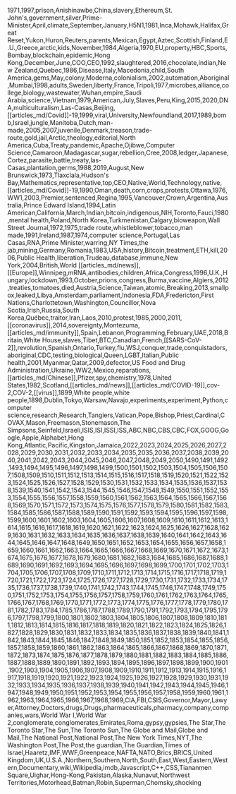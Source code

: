 1971,1997,prison,Anishinawbe,China,slavery,Ethereum,St. John's,government,silver,Prime-Minister,April,climate,September,January,H5N1,1981,Inca,Mohawk,Halifax,Great Reset,Yukon,Huron,Reuters,parents,Mexican,Egypt,Aztec,Scottish,Finland,E.U.,Greece,arctic,kids,November,1984,Algeria,1970,EU,property,HBC,Sports,Bombay,blockchain,epidemic,Hong Kong,December,June,COO,CEO,1992,slaughtered,2016,chocolate,indian,New Zealand,Quebec,1986,Disease,Italy,Macedonia,child,South America,gems,May,colony,Moderna,colonialism,2002,automation,Aboriginal,Mumbai,1998,adults,Sweden,liberty,France,Tripoli,1977,microbes,alliance,college,biology,wastewater,Wuhan,empire,Saudi Arabia,science,Vietnam,1979,American,July,Slaves,Peru,King,2015,2020,DNA,multiculturalism,Las-Casas,Beijing,[[articles_md/Covid]]-19,1999,viral,University,Newfoundland,2017,1989,bomb,Israel,jungle,Manitoba,Dutch,man-made,2005,2007,juvenile,Denmark,treason,trade-route,gold,jail,Arctic,theology,editorial,North America,Cuba,Treaty,pandemic,Apache,Ojibwe,Computer Science,Camaroon,Madagascar,sugar,rebellion,Cree,2008,ledger,Japanese,Cortez,parasite,battle,treaty,las-Casas,plantation,germs,1988,2019,August,New Brunswick,1973,Tlaxclala,Hudson's Bay,Mathematics,representative,top,CEO,Native,World,Technology,native,[[articles_md/Covid]]-19,1990,Oman,death,corn,crops,protests,Ottawa,1976,WW1,2003,Premier,sentenced,Regina,1995,Vancouver,Crown,Argentina,Australia,Prince Edward Island,1994,Latin American,California,March,Indian,bitcoin,indigenous,NIH,Toronto,Fauci,1980,mental health,Poland,North Korea,Turkmenistan,Calgary,bioweapon,Wall Street Journal,1972,1975,trade route,whistleblower,tobacco,man made,1991,Ireland,1987,1974,computer science,Portugal,Las Casas,RNA,Prime Minister,warring,NY Times,the jab,mining,Germany,Romania,1983,USA,history,Bitcoin,treatment,ETH,kill,2006,Public Health,liberation,Trudeau,database,immune,New York,2004,British,World [[articles_md/news]],[[Europe]],Winnipeg,mRNA,antibodies,children,Africa,Congress,1996,U.K.,Hungary,lockdown,1993,October,prions,congress,Burma,vaccine,Algiers,2012,treaties,tomatoes,died,Austria,Science,Taiwan,atomic,Breaking,2013,smallpox,leaked,Libya,Amsterdam,parliament,Indonesia,FDA,Fredericton,First Nations,Charlottetown,Washington,Councillor,Nova Scotia,Irish,Russia,South Korea,Québec,traitor,Iran,Laos,2010,protest,1985,2000,2011,[[coronavirus]],2014,sovereignty,Montezuma,[[articles_md/immunity]],Spain,Lebanon,Programming,February,UAE,2018,Britain,White House,slaves,Tibet,BTC,Canadian,French,[[SARS-CoV-2]],revolution,Spanish,Ontario,Turkey,flu,WSJ,conquer,trade,conquistadors,aboriginal,CDC,testing,biological,Queen,LGBT,Italian,Public health,2001,Myanmar,Qatar,2009,defector,US Food and Drug Administration,Ukraine,WW2,Mexico,reparations,[[articles_md/Chinese]],Pfizer,spy,chemistry,1978,United States,1982,Scotland,[[articles_md/news]],[[articles_md/COVID-19]],cov-2,COV-2,[[virus]],1899,White people,white people,1898,Dublin,Tokyo,Warsaw,Navajo,experiments,experiment,Python,computer science,research,Research,Tangiers,Vatican,Pope,Bishop,Priest,Cardinal,COVAX,Mason,Freemason,Stonemason,The Simpsons,Seinfeld,Israeli,ISIS,ISI,ISSI,ISS,ABC,NBC,CBS,CBC,FOX,GOOG,Google,Apple,Alphabet,Hong Kong,Atlantic,Pacific,Kingston,Jamaica,2022,2023,2024,2025,2026,2027,2028,2029,2030,2031,2032,2033,2034,2035,2035,2036,2037,2038,2039,2040,2041,2042,2043,2044,2045,2046,2047,2048,2049,2050,1490,1491,1492,1493,1494,1495,1496,1497,1498,1499,1500,1501,1502,1503,1504,1505,1506,1507,1508,1509,1510,1511,1512,1513,1514,1515,1516,1517,1518,1519,1520,1521,1522,1523,1524,1525,1526,1527,1528,1529,1530,1531,1532,1533,1534,1535,1536,1537,1538,1539,1540,1541,1542,1543,1544,1545,1546,1547,1548,1549,1550,1551,1552,1553,1554,1555,1556,1557,1558,1559,1560,1561,1562,1563,1564,1565,1566,1567,1568,1569,1570,1571,1572,1573,1574,1575,1576,1577,1578,1579,1580,1581,1582,1583,1584,1585,1586,1587,1588,1589,1590,1591,1592,1593,1594,1595,1596,1597,1598,1599,1600,1601,1602,1603,1604,1605,1606,1607,1608,1609,1610,1611,1612,1613,1614,1615,1616,1617,1618,1619,1620,1621,1622,1623,1624,1625,1626,1627,1628,1629,1630,1631,1632,1633,1634,1635,1636,1637,1638,1639,1640,1641,1642,1643,1644,1645,1646,1647,1648,1649,1650,1651,1652,1653,1654,1655,1656,1657,1658,1659,1660,1661,1662,1663,1664,1665,1666,1667,1668,1669,1670,1671,1672,1673,1674,1675,1676,1677,1678,1679,1680,1681,1682,1683,1684,1685,1686,1687,1688,1689,1690,1691,1692,1693,1694,1695,1696,1697,1698,1699,1700,1701,1702,1703,1704,1705,1706,1707,1708,1709,1710,1711,1712,1713,1714,1715,1716,1717,1718,1719,1720,1721,1722,1723,1724,1725,1726,1727,1728,1729,1730,1731,1732,1733,1734,1735,1736,1737,1738,1739,1740,1741,1742,1743,1744,1745,1746,1747,1748,1749,1750,1751,1752,1753,1754,1755,1756,1757,1758,1759,1760,1761,1762,1763,1764,1765,1766,1767,1768,1769,1770,1771,1772,1773,1774,1775,1776,1777,1778,1779,1780,1781,1782,1783,1784,1785,1786,1787,1788,1789,1790,1791,1792,1793,1794,1795,1796,1797,1798,1799,1800,1801,1802,1803,1804,1805,1806,1807,1808,1809,1810,1811,1812,1813,1814,1815,1816,1817,1818,1819,1820,1821,1822,1823,1824,1825,1826,1827,1828,1829,1830,1831,1832,1833,1834,1835,1836,1837,1838,1839,1840,1841,1842,1843,1844,1845,1846,1847,1848,1849,1850,1851,1852,1853,1854,1855,1856,1857,1858,1859,1860,1861,1862,1863,1864,1865,1866,1867,1868,1869,1870,1871,1872,1873,1874,1875,1876,1877,1878,1879,1880,1881,1882,1883,1884,1885,1886,1887,1888,1889,1890,1891,1892,1893,1894,1895,1896,1897,1898,1899,1900,1901,1902,1903,1904,1905,1906,1907,1908,1909,1910,1911,1912,1913,1914,1915,1916,1917,1918,1919,1920,1921,1922,1923,1924,1925,1926,1927,1928,1929,1930,1931,1932,1933,1934,1935,1936,1937,1938,1939,1940,1941,1942,1943,1944,1945,1946,1947,1948,1949,1950,1951,1952,1953,1954,1955,1956,1957,1958,1959,1960,1961,1962,1963,1964,1965,1966,1967,1968,1969,CIA,FBI,CSIS,Governor,Mayor,Lawyer,Attorney,Doctors,drugs,Drugs,pharmaceuticals,pharmacy,company,companies,wars,World War I,World War 2,conglomerate,conglomerates,Emirates,Roma,gypsy,gypsies,The Star,The Toronto Star,The Sun,The Toronto Sun,The Globe and Mail,Globe and Mail,The National Post,National Post,The New York Times,NYT,The Washington Post,The Post,the guardian,The Guardian,Times of Israel,Haaretz,IMF,WWF,Greenpeace,NAFTA,NATO,Brics,BRICS,United Kingdom,UK,U.S.A.,Northern,Southern,North,South,East,West,Eastern,Western,Documentary,wiki,Wikipedia,imdb,Javascript,C++,CSS,Tiananmen Square,Uighar,Hong-Kong,Pakistan,Alaska,Nunavut,Northwest Territories,Motorhead,Batman,Robin,Superman,Chomsky,shocking
